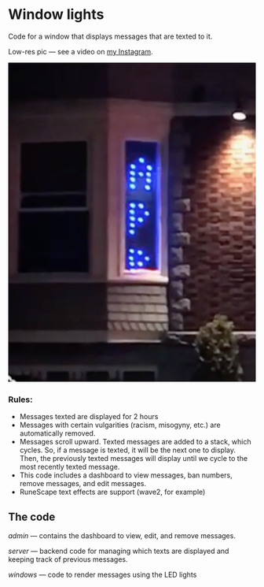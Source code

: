 # Window lights

Code for a window that displays messages that are texted to it. 

Low-res pic — see a video on [my Instagram](https://www.instagram.com/jephphgao).

![Window lights](./example.png "Window lights")

### Rules:
* Messages texted are displayed for 2 hours
* Messages with certain vulgarities (racism, misogyny, etc.) are automatically removed.
* Messages scroll upward. Texted messages are added to a stack, which cycles. So, if a message is texted, it will be the next one to display. Then, the previously texted messages will display until we cycle to the most recently texted message.
* This code includes a dashboard to view messages, ban numbers, remove messages, and edit messages.
* RuneScape text effects are support (wave2, for example)

## The code
_admin_ — contains the dashboard to view, edit, and remove messages.

_server_ — backend code for managing which texts are displayed and keeping track of previous messages.

_windows_ — code to render messages using the LED lights